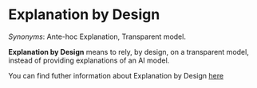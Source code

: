 # Explanation by Design

*Synonyms*: Ante-hoc Explanation, Transparent model.

**Explanation by Design** means to rely, by design, on a transparent model, instead of providing explanations of an AI model.

You can find futher information about Explanation by Design [here](../../Transparency/blackbox_transparent.md)
